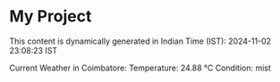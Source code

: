 # My Project

This content is dynamically generated in Indian Time (IST): 2024-11-02 23:08:23 IST


Current Weather in Coimbatore:
Temperature: 24.88 °C
Condition: mist
